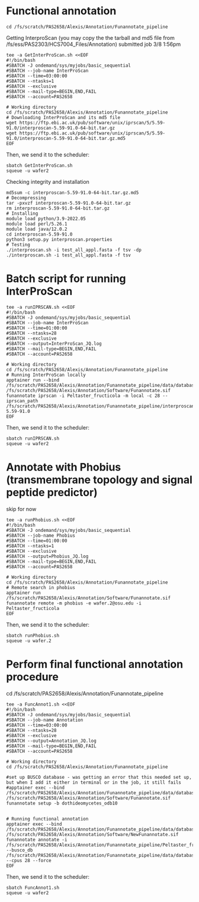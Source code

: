 # Functional annotation
```
cd /fs/scratch/PAS2658/Alexis/Annotation/Funannotate_pipeline
```
Getting InterproScan (you may copy the the tarball and md5 file from /fs/ess/PAS2303/HCS7004_Files/Annotation)
submitted job 3/8 1:56pm
```
tee -a GetInterProScan.sh <<EOF
#!/bin/bash
#SBATCH -J ondemand/sys/myjobs/basic_sequential
#SBATCH --job-name InterProScan
#SBATCH --time=03:00:00
#SBATCH --ntasks=1
#SBATCH --exclusive
#SBATCH --mail-type=BEGIN,END,FAIL
#SBATCH --account=PAS2658

# Working directory
cd /fs/scratch/PAS2658/Alexis/Annotation/Funannotate_pipeline
# Downloading InterProScan and its md5 file
wget https://ftp.ebi.ac.uk/pub/software/unix/iprscan/5/5.59-91.0/interproscan-5.59-91.0-64-bit.tar.gz
wget https://ftp.ebi.ac.uk/pub/software/unix/iprscan/5/5.59-91.0/interproscan-5.59-91.0-64-bit.tar.gz.md5
EOF
```
Then, we send it to the scheduler:
```
sbatch GetInterProScan.sh
squeue -u wafer2
```
Checking integrity and installation
```
md5sum -c interproscan-5.59-91.0-64-bit.tar.gz.md5
# Decompressing
tar -pxvzf interproscan-5.59-91.0-64-bit.tar.gz
rm interproscan-5.59-91.0-64-bit.tar.gz
# Installing
module load python/3.9-2022.05
module load perl/5.26.1
module load java/12.0.2
cd interproscan-5.59-91.0
python3 setup.py interproscan.properties
# Testing
./interproscan.sh -i test_all_appl.fasta -f tsv -dp
./interproscan.sh -i test_all_appl.fasta -f tsv
```
# Batch script for running InterProScan
```
tee -a runIPRSCAN.sh <<EOF
#!/bin/bash
#SBATCH -J ondemand/sys/myjobs/basic_sequential
#SBATCH --job-name InterProScan
#SBATCH --time=01:00:00
#SBATCH --ntasks=28
#SBATCH --exclusive
#SBATCH --output=InterProScan_JQ.log
#SBATCH --mail-type=BEGIN,END,FAIL
#SBATCH --account=PAS2658

# Working directory
cd /fs/scratch/PAS2658/Alexis/Annotation/Funannotate_pipeline
# Running InterProScan locally
apptainer run --bind /fs/scratch/PAS2658/Alexis/Annotation/Funannotate_pipeline/data/database:/data/database /fs/scratch/PAS2658/Alexis/Annotation/Software/Funannotate.sif funannotate iprscan -i Peltaster_fructicola -m local -c 28 --iprscan_path /fs/scratch/PAS2658/Alexis/Annotation/Funannotate_pipeline/interproscan-5.59-91.0
EOF
```
Then, we send it to the scheduler:
```
sbatch runIPRSCAN.sh
squeue -u wafer2
```

# Annotate with Phobius (transmembrane topology and signal peptide predictor)
skip for now
```
tee -a runPhobius.sh <<EOF
#!/bin/bash
#SBATCH -J ondemand/sys/myjobs/basic_sequential
#SBATCH --job-name Phobius
#SBATCH --time=01:00:00
#SBATCH --ntasks=1
#SBATCH --exclusive
#SBATCH --output=Phobius_JQ.log
#SBATCH --mail-type=BEGIN,END,FAIL
#SBATCH --account=PAS2658

# Working directory
cd /fs/scratch/PAS2658/Alexis/Annotation/Funannotate_pipeline
# Remote search in phobius
apptainer run /fs/scratch/PAS2658/Alexis/Annotation/Software/Funannotate.sif funannotate remote -m phobius -e wafer.2@osu.edu -i Peltaster_fructicola
EOF
```
Then, we send it to the scheduler:
```
sbatch runPhobius.sh
squeue -u wafer.2
```

# Perform final functional annotation procedure
cd /fs/scratch/PAS2658/Alexis/Annotation/Funannotate_pipeline

```
tee -a FuncAnnot1.sh <<EOF
#!/bin/bash
#SBATCH -J ondemand/sys/myjobs/basic_sequential
#SBATCH --job-name Annotation
#SBATCH --time=03:00:00
#SBATCH --ntasks=28
#SBATCH --exclusive
#SBATCH --output=Annotation_JQ.log
#SBATCH --mail-type=BEGIN,END,FAIL
#SBATCH --account=PAS2658

# Working directory
cd /fs/scratch/PAS2658/Alexis/Annotation/Funannotate_pipeline

#set up BUSCO database - was getting an error that this needed set up, but when I add it either in terminal or in the job, it still fails
#apptainer exec --bind /fs/scratch/PAS2658/Alexis/Annotation/Funannotate_pipeline/data/database:/data/database /fs/scratch/PAS2658/Alexis/Annotation/Software/Funannotate.sif funannotate setup -b dothideomycetes_odb10


# Running functional annotation
apptainer exec --bind /fs/scratch/PAS2658/Alexis/Annotation/Funannotate_pipeline/data/database:/data/database /fs/scratch/PAS2658/Alexis/Annotation/Software/NewFunannotate.sif funannotate annotate -i /fs/scratch/PAS2658/Alexis/Annotation/Funannotate_pipeline/Peltaster_fructicola --busco_db /fs/scratch/PAS2658/Alexis/Annotation/Funannotate_pipeline/data/databasedothideomycetes_odb10 --cpus 28 --force
EOF
```
Then, we send it to the scheduler:
```
sbatch FuncAnnot1.sh
squeue -u wafer2
```
